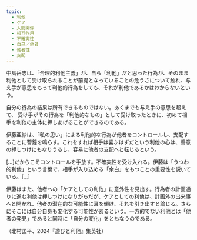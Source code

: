 ```yaml
---
topic:
  - 利他
  - ケア
  - 人間関係
  - 相互作用
  - 不確実性
  - 自己／他者
  - 他者性
  - 支配
---
```

中島岳志は、「合理的利他主義」が、自ら「利他」だと思った行為が、そのまま利他として受け取られることが前提となっていることの危うさについて触れ、与え手が意思をもって利他的行為をしても、それが利他であるかはわからないという。

自分の行為の結果は所有できるものではない。あくまでも与え手の意思を超えて、 受け手がその行為を「利他的なもの」として受け取ったときに、初めて相手を利他の主体に押しあげることができるのである。

伊藤亜紗は、「私の思い」による利他的な行為が他者をコントロールし、支配することに警鐘を鳴らす。これをすれば相手は喜ぶはずだという利他の心は、善意の押しつけにもなりうるし、容易に他者の支配へと転じるという。

\[…]だからこそコントロールを手放す。不確実性を受け入れる。伊藤は「うつわ的利他」という言葉で、相手が入り込める「余白」をもつことの重要性を説いている。\[…]

伊藤はまた、他者への「ケアとしての利他」に意外性を見出す。行為者の計画通りに進む利他は押しつけになりがちだが、ケアとしての利他は、計画外の出来事へと開かれ、他者の潜在的な可能性に耳を傾け、それを引き出すと論じる。さらにそこには自分自身も変化する可能性があるという。一方的でない利他とは「他者の発見」であると同時に「自分の変化」をともなうのである。

（北村匡平、2024『遊びと利他』集英社）